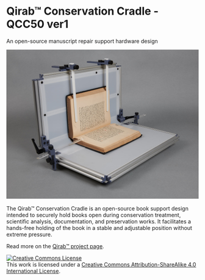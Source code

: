 # Qirab™ Conservation Cradle - QCC50 ver1

An open-source manuscript repair support hardware design

![QCC50v1](QirabConservationCradle_ver1_KWH_4294.jpg)

The Qirab™ Conservation Cradle is an open-source book support design intended to securely hold books open during conservation treatment, scientific analysis, documentation, and preservation works. It facilitates a hands-free holding of the book in a stable and adjustable position without extreme pressure.

Read more on the [Qirab™ project page](https://qirab.org/en/docs/hardware/conservationcradle/).

<a rel="license" href="http://creativecommons.org/licenses/by-sa/4.0/"><img alt="Creative Commons License" style="border-width:0" src="https://i.creativecommons.org/l/by-sa/4.0/88x31.png" /></a><br />This work is licensed under a <a rel="license" href="http://creativecommons.org/licenses/by-sa/4.0/">Creative Commons Attribution-ShareAlike 4.0 International License</a>.
